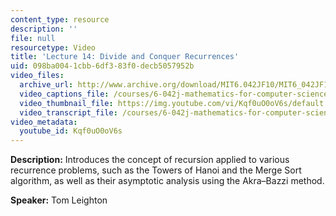```yaml
---
content_type: resource
description: ''
file: null
resourcetype: Video
title: 'Lecture 14: Divide and Conquer Recurrences'
uid: 098ba004-1cbb-6df3-83f0-decb5057952b
video_files:
  archive_url: http://www.archive.org/download/MIT6.042JF10/MIT6_042JF10_lec14_300k.mp4
  video_captions_file: /courses/6-042j-mathematics-for-computer-science-fall-2010/94dd474e985150f9b8fcb4f7b5545dd8_Kqf0uO0oV6s.vtt
  video_thumbnail_file: https://img.youtube.com/vi/Kqf0uO0oV6s/default.jpg
  video_transcript_file: /courses/6-042j-mathematics-for-computer-science-fall-2010/fa1c71923e2802c8415a16fadb541bb0_Kqf0uO0oV6s.pdf
video_metadata:
  youtube_id: Kqf0uO0oV6s
---
```


**Description:** Introduces the concept of recursion applied to various recurrence problems, such as the Towers of Hanoi and the Merge Sort algorithm, as well as their asymptotic analysis using the Akra–Bazzi method.

**Speaker:** Tom Leighton